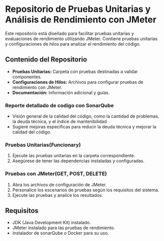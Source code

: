 # Repositorio de Pruebas Unitarias y Análisis de Rendimiento con JMeter

Este repositorio está diseñado para facilitar pruebas unitarias y evaluaciones de rendimiento utilizando JMeter. Contiene pruebas unitarias y configuraciones de hilos para analizar el rendimiento del código.

## Contenido del Repositorio

- **Pruebas Unitarias:** Carpeta con pruebas destinadas a validar componentes.
- **Configuraciones de Hilos:** Archivos para configurar pruebas de rendimiento con JMeter.
- **Documentación:** Información adicional y guías.
### Reporte detallado de codigo con SonarQube
- Visión general de la calidad del código, como la cantidad de problemas, la deuda técnica, y el índice de mantenibilidad
- Sugiere mejoras específicas para reducir la deuda técnica y mejorar la calidad del código.
### Pruebas Unitarias(Funcionary)
1. Ejecute las pruebas unitarias en la carpeta correspondiente.
2. Asegúrese de tener las dependencias instaladas y configuradas.

### Pruebas con JMeter(GET, POST, DELETE)
1. Abra los archivos de configuración de JMeter.
2. Personalice los escenarios de pruebas según los requisitos del sistema.
3. Ejecute las pruebas y analice los resultados.

## Requisitos

- JDK (Java Development Kit) instalado.
- JMeter instalado para las pruebas de rendimiento.
- Instalador de sonarQube o Docker para su uso.



